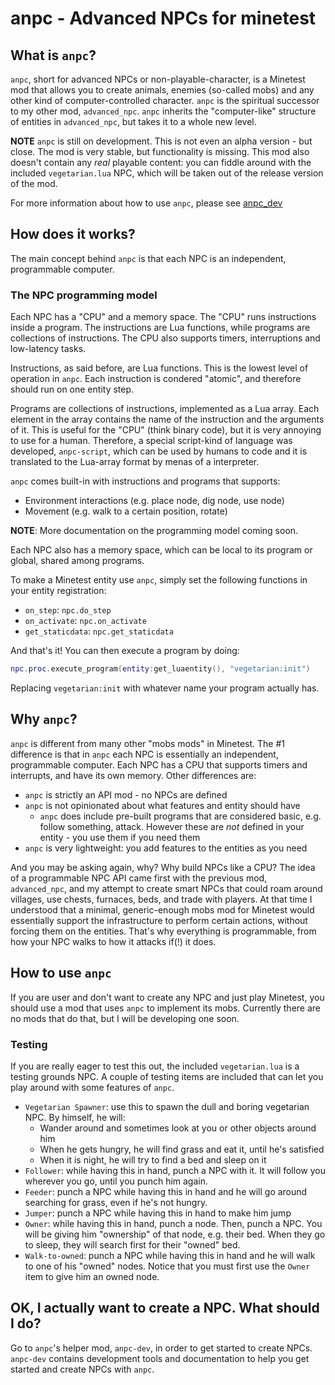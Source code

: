 # anpc - Advanced NPCs for minetest
## What is `anpc`?
`anpc`, short for advanced NPCs or non-playable-character, is a Minetest mod that allows you to create animals, enemies (so-called mobs) and any other kind of computer-controlled character. `anpc` is the spiritual successor to my other mod, `advanced_npc`. `anpc` inherits the "computer-like" structure of entities in `advanced_npc`, but takes it to a whole new level.

**NOTE** `anpc` is still on development. This is not even an alpha version - but close. The mod is very stable, but functionality is missing. This mod also doesn't contain any *real* playable content: you can fiddle around with the included `vegetarian.lua` NPC, which will be taken out of the release version of the mod.

For more information about how to use `anpc`, please see [anpc_dev](https://github.com/hkzorman/anpc-dev)

## How does it works?
The main concept behind `anpc` is that each NPC is an independent, programmable computer. 

### The NPC programming model
Each NPC has a "CPU" and a memory space. The "CPU" runs instructions inside a program. The instructions are Lua functions, while programs are collections of instructions. The CPU also supports timers, interruptions and low-latency tasks.

Instructions, as said before, are Lua functions. This is the lowest level of operation in `anpc`. Each instruction is condered "atomic", and therefore should run on one entity step.

Programs are collections of instructions, implemented as a Lua array. Each element in the array contains the name of the instruction and the arguments of it. This is useful for the "CPU" (think binary code), but it is very annoying to use for a human. Therefore, a special script-kind of language was developed, `anpc-script`, which can be used by humans to code and it is translated to the Lua-array format by menas of a interpreter.

`anpc` comes built-in with instructions and programs that supports:
* Environment interactions (e.g. place node, dig node, use node)
* Movement (e.g. walk to a certain position, rotate)

**NOTE**: More documentation on the programming model coming soon.

Each NPC also has a memory space, which can be local to its program or global, shared among programs.

To make a Minetest entity use `anpc`, simply set the following functions in your entity registration:
* `on_step`: `npc.do_step`
* `on_activate`: `npc.on_activate`
* `get_staticdata`: `npc.get_staticdata`

And that's it! You can then execute a program by doing:
```lua
npc.proc.execute_program(entity:get_luaentity(), "vegetarian:init")
```

Replacing `vegetarian:init` with whatever name your program actually has.


## Why `anpc`?
`anpc` is different from many other "mobs mods" in Minetest. The #1 difference is that in `anpc` each NPC is essentially an independent, programmable computer. Each NPC has a CPU that supports timers and interrupts, and have its own memory. Other differences are:
* `anpc` is strictly an API mod - no NPCs are defined
* `anpc` is not opinionated about what features and entity should have
	* `anpc` does include pre-built programs that are considered basic, e.g. follow something, attack. However these are *not* defined in your entity - you use them if you need them
* `anpc` is very lightweight: you add features to the entities as you need

And you may be asking again, why? Why build NPCs like a CPU? The idea of a programmable NPC API came first with the previous mod, `advanced_npc`, and my attempt to create smart NPCs that could roam around villages, use chests, furnaces, beds, and trade with players. At that time I understood that a minimal, generic-enough mobs mod for Minetest would essentially support the infrastructure to perform certain actions, without forcing them on the entities. That's why everything is programmable, from how your NPC walks to how it attacks if(!) it does.


## How to use `anpc`
If you are user and don't want to create any NPC and just play Minetest, you should use a mod that uses `anpc` to implement its mobs. Currently there are no mods that do that, but I will be developing one soon.

### Testing
If you are really eager to test this out, the included `vegetarian.lua` is a testing grounds NPC. A couple of testing items are included that can let you play around with some features of `anpc`.
* `Vegetarian Spawner`: use this to spawn the dull and boring vegetarian NPC. By himself, he will:
  * Wander around and sometimes look at you or other objects around him
  * When he gets hungry, he will find grass and eat it, until he's satisfied
  * When it is night, he will try to find a bed and sleep on it
* `Follower`: while having this in hand, punch a NPC with it. It will follow you wherever you go, until you punch him again.
* `Feeder`: punch a NPC while having this in hand and he will go around searching for grass, even if he's not hungry.
* `Jumper`: punch a NPC while having this in hand to make him jump
* `Owner`: while having this in hand, punch a node. Then, punch a NPC. You will be giving him "ownership" of that node, e.g. their bed. When they go to sleep, they will search first for their "owned" bed.
* `Walk-to-owned`: punch a NPC while having this in hand and he will walk to one of his "owned" nodes. Notice that you must first use the `Owner` item to give him an owned node.


## OK, I actually want to create a NPC. What should I do?
Go to `anpc`'s helper mod, `anpc-dev`, in order to get started to create NPCs. `anpc-dev` contains development tools and documentation to help you get started and create NPCs with `anpc`.
